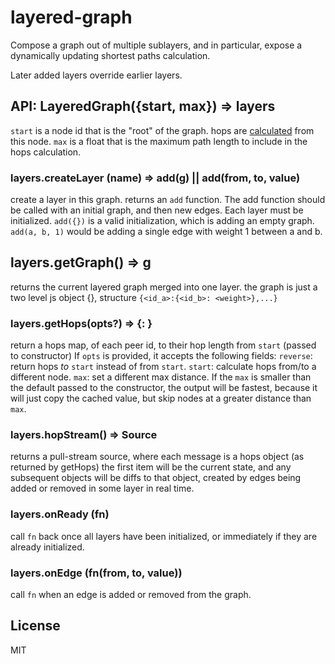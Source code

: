 # layered-graph

Compose a graph out of multiple sublayers, and in particular, expose a
dynamically updating shortest paths calculation.

Later added layers override earlier layers.

## API: LayeredGraph({start, max}) => layers

`start` is a node id that is the "root" of the graph.
hops are [calculated](https://github.com/dominictarr/dynamic-dijkstra) from this node.
`max` is a float that is the maximum path length to include in the hops calculation.

### layers.createLayer (name) => add(g) || add(from, to, value)

create a layer in this graph. returns an `add` function.
The add function should be called with an initial graph,
and then new edges. Each layer must be initialized.
`add({})` is a valid initialization, which is adding an empty graph.
`add(a, b, 1)` would be adding a single edge with weight 1 between a and b.

## layers.getGraph() => g

returns the current layered graph merged into one layer.
the graph is just a two level js object {}, structure `{<id_a>:{<id_b>: <weight>},...}`

### layers.getHops(opts?) => {<id>: <hops>}

return a hops map, of each peer id, to their hop length from `start` (passed to constructor)
If `opts` is provided, it accepts the following fields:
`reverse`: return hops _to_ `start` instead of from `start`.
`start`: calculate hops from/to a different node.
`max`: set a different max distance.
If the `max` is smaller than the default passed to the constructor, the output will be fastest,
because it will just copy the cached value, but skip nodes at a greater distance than `max`.


### layers.hopStream() => Source

returns a pull-stream source, where each message is a hops object (as returned by getHops)
the first item will be the current state, and any subsequent objects will be diffs to that object,
created by edges being added or removed in some layer in real time.

### layers.onReady (fn)

call `fn` back once all layers have been initialized, or immediately if they are already initialized.

### layers.onEdge (fn(from, to, value))

call `fn` when an edge is added or removed from the graph.

## License

MIT


